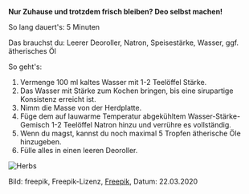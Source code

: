 **Nur Zuhause und trotzdem frisch bleiben? Deo selbst machen!**

So lang dauert's: 5 Minuten

Das brauchst du: Leerer Deoroller, Natron, Speisestärke, Wasser, ggf. ätherisches Öl

So geht's:
1. Vermenge 100 ml kaltes Wasser mit 1-2 Teelöffel Stärke. 
2. Das Wasser mit Stärke zum Kochen bringen, bis eine sirupartige Konsistenz erreicht ist.
3. Nimm die Masse von der Herdplatte.
4. Füge dem auf lauwarme Temperatur abgekühltem Wasser-Stärke-Gemisch 1-2 Teelöffel Natron hinzu und verrühre es vollständig. 
5. Wenn du magst, kannst du noch maximal 5 Tropfen ätherische Öle hinzugeben.
6. Fülle alles in einen leeren Deoroller.

![Herbs](https://image.freepik.com/fotos-kostenlos/aetherische-oele-und-blume-auf-normalem-hintergrund_23-2148241923.jpg)

Bild: freepik, Freepik-Lizenz, [Freepik](https://de.freepik.com/fotos-kostenlos/aetherische-oele-und-blume-auf-normalem-hintergrund_5291177.htm#page=1&query=ätherische%20Öle&position=20), Datum: 22.03.2020
